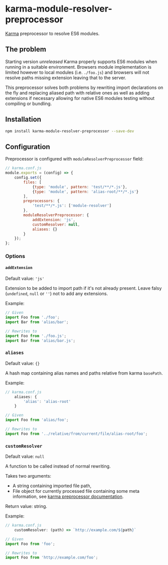 # karma-module-resolver-preprocessor
[Karma](http://karma-runner.github.io) preprocessor to resolve ES6 modules.

## The problem
Starting version *unreleased* Karma properly supports ES6 modules when running in a suitable environment. Browsers module implementation is limited however to local modules (i.e. `./foo.js`) and browsers will not resolve paths missing extension leaving that to the server.

This preprocessor solves both problems by rewriting import declarations on the fly and replacing aliased path with relative ones as well as adding extensions if necessary allowing for native ES6 modules testing without compiling or bundling.

## Installation
```bash
npm install karma-module-resolver-preprocessor --save-dev
```

## Configuration
Preprocessor is configured with `moduleResolverPreprocessor` field:
```js
// karma.conf.js
module.exports = (config) => {
	config.set({
		files: [
			{type: 'module', pattern: 'test/**/*.js'},
			{type: 'module', pattern: 'alias-root/**/*.js'}
		],
		preprocessors: {
			'test/**/*.js': ['module-resolver']
		},
		moduleResolverPreprocessor: {
			addExtension: 'js',
			customResolver: null,
			aliases: {}
		}
	});
};
```

### Options
#### `addExtension`
Default value: `'js'`

Extension to be added to import path if it's not already present. Leave falsy (`undefined`, `null` or `''`) not to add any extensions.

Example: 
```js
// Given
import Foo from './foo';
import Bar from 'alias/bar';

// Rewrites to
import Foo from './foo.js';
import Bar from 'alias/bar.js';
```

### `aliases`

Default value: `{}`

A hash map containing alias names and paths relative from karma `basePath`.

Example: 
```js
// karma.conf.js
	aliases: {
		'alias': 'alias-root'
	}
```
```js
// Given
import Foo from 'alias/foo';

// Rewrites to
import Foo from '../relative/from/current/file/alias-root/foo';
```

### `customResolver`
Default value: `null`

A function to be called instead of normal rewriting.

Takes two arguments:
* A string containing imported file path,
* File object for currently processed file containing some meta information, see [karma preprocessor documentation](http://karma-runner.github.io/3.0/dev/plugins.html).

Return value: string.

Example: 
```js
// karma.conf.js
	customResolver: (path) => `http://example.com/${path}`
```
```js
// Given
import Foo from 'foo';

// Rewrites to
import Foo from 'http://example.com/foo';
```
